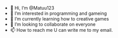 - 👋 Hi, I’m @Matuu123
- 👀 I’m interested in programming and gameing
- 🌱 I’m currently learning how to creative games 
- 💞️ I’m looking to collaborate on everyone
- 📫 How to reach me U can write me to my email.

<!---
Matuu123/Matuu123 is a ✨ special ✨ repository because its `README.md` (this file) appears on your GitHub profile.
You can click the Preview link to take a look at your changes.
--->
